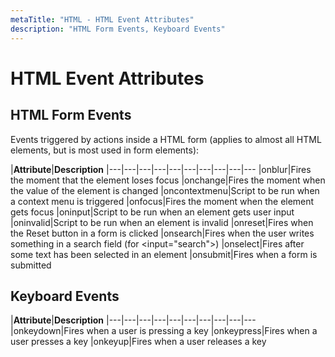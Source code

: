 ```yaml
---
metaTitle: "HTML - HTML Event Attributes"
description: "HTML Form Events, Keyboard Events"
---
```


# HTML Event Attributes




## HTML Form Events


Events triggered by actions inside a HTML form (applies to almost all HTML elements, but is most used in form elements):

|**Attribute**|**Description**
|---|---|---|---|---|---|---|---|---|---
|onblur|Fires the moment that the element loses focus
|onchange|Fires the moment when the value of the element is changed
|oncontextmenu|Script to be run when a context menu is triggered
|onfocus|Fires the moment when the element gets focus
|oninput|Script to be run when an element gets user input
|oninvalid|Script to be run when an element is invalid
|onreset|Fires when the Reset button in a form is clicked
|onsearch|Fires when the user writes something in a search field (for <input="search">)
|onselect|Fires after some text has been selected in an element
|onsubmit|Fires when a form is submitted



## Keyboard Events


|**Attribute**|**Description**
|---|---|---|---|---|---|---|---|---|---
|onkeydown|Fires when a user is pressing a key
|onkeypress|Fires when a user presses a key
|onkeyup|Fires when a user releases a key

